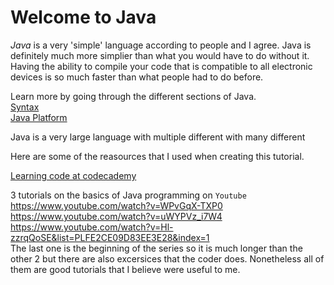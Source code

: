 # Welcome to Java

_Java_ is a very 'simple' language according to people and I agree. Java is definitely much more simplier than what you would have to do without it. Having the ability to compile your code that is compatible to all electronic devices is so much faster than what people had to do before. 

Learn more by going through the different sections of Java.  
[Syntax](syntax.md)  
[Java Platform](java-platform.md)

Java is a very large language with multiple different with many different 

Here are some of the reasources that I used when creating this tutorial.

[Learning code at codecademy](codecademy.com)

3 tutorials on the basics of Java programming on `Youtube`
https://www.youtube.com/watch?v=WPvGqX-TXP0  
https://www.youtube.com/watch?v=uWYPVz_i7W4  
https://www.youtube.com/watch?v=Hl-zzrqQoSE&list=PLFE2CE09D83EE3E28&index=1  
The last one is the beginning of the series so it is much longer than the other 2 but there are also excersices that the coder does. Nonetheless all of them are good tutorials that I believe were useful to me.